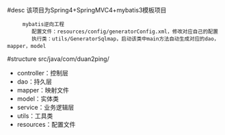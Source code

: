 #desc
      该项目为Spring4+SpringMVC4+mybatis3模板项目
        
         mybatis逆向工程
            配置文件：resources/config/generatorConfig.xml，修改对应自己的配置
            执行类：utils/GeneratorSqlmap，启动该类中main方法自动生成对应的dao，mapper，model
        
#structure
    src/java/com/duan2ping/
 * controller：控制层
 * dao：持久层
 * mapper：映射文件
 * model：实体类
 * service：业务逻辑层
 * utils：工具类
 * resources：配置文件